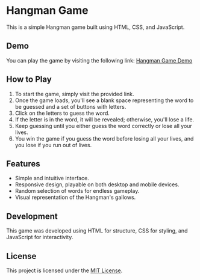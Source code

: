 # Hangman Game

This is a simple Hangman game built using HTML, CSS, and JavaScript.

## Demo

You can play the game by visiting the following link: [Hangman Game Demo](https://example.com)

## How to Play

1. To start the game, simply visit the provided link.
2. Once the game loads, you'll see a blank space representing the word to be guessed and a set of buttons with letters.
3. Click on the letters to guess the word.
4. If the letter is in the word, it will be revealed; otherwise, you'll lose a life.
5. Keep guessing until you either guess the word correctly or lose all your lives.
6. You win the game if you guess the word before losing all your lives, and you lose if you run out of lives.

## Features

- Simple and intuitive interface.
- Responsive design, playable on both desktop and mobile devices.
- Random selection of words for endless gameplay.
- Visual representation of the Hangman's gallows.

## Development

This game was developed using HTML for structure, CSS for styling, and JavaScript for interactivity.

## License

This project is licensed under the [MIT License](LICENSE).
